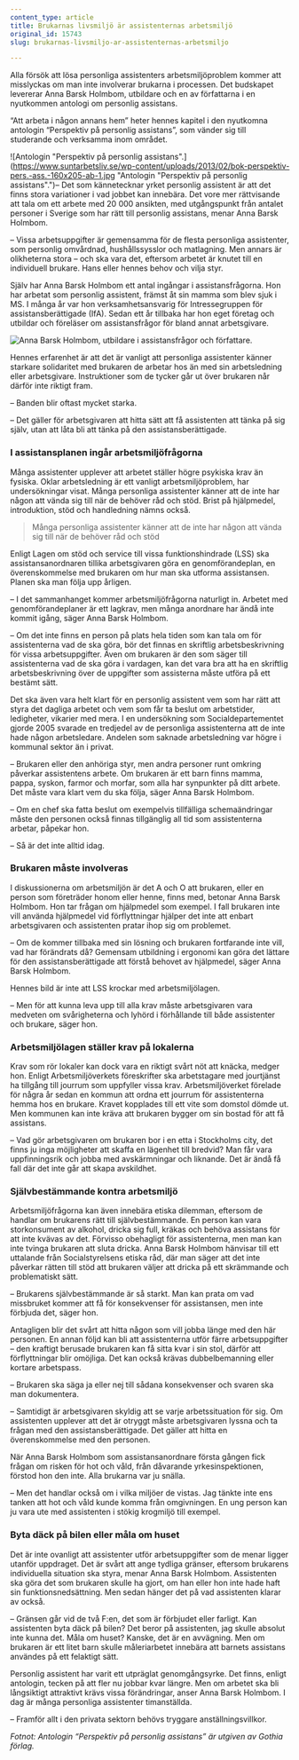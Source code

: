 ```yaml
---
content_type: article
title: Brukarnas livsmiljö är assistenternas arbetsmiljö
original_id: 15743
slug: brukarnas-livsmiljo-ar-assistenternas-arbetsmiljo

---
```


Alla försök att lösa personliga assistenters arbetsmiljöproblem kommer att misslyckas om man inte involverar brukarna i processen. Det budskapet levererar Anna Barsk Holmbom, utbildare och en av författarna i en nyutkommen antologi om personlig assistans.

“Att arbeta i någon annans hem” heter hennes kapitel i den nyutkomna antologin “Perspektiv på personlig assistans”, som vänder sig till studerande och verksamma inom området.

![Antologin "Perspektiv på personlig assistans".](https://www.suntarbetsliv.se/wp-content/uploads/2013/02/bok-perspektiv-pers.-ass.-160x205-ab-1.jpg "Antologin "Perspektiv på personlig assistans".")– Det som kännetecknar yrket personlig assistent är att det finns stora variationer i vad jobbet kan innebära. Det vore mer rättvisande att tala om ett arbete med 20 000 ansikten, med utgångspunkt från antalet personer i Sverige som har rätt till personlig assistans, menar Anna Barsk Holmbom.

– Vissa arbetsuppgifter är gemensamma för de flesta personliga assistenter, som personlig omvårdnad, hushållssysslor och matlagning. Men annars är olikheterna stora – och ska vara det, eftersom arbetet är knutet till en individuell brukare. Hans eller hennes behov och vilja styr.

Själv har Anna Barsk Holmbom ett antal ingångar i assistansfrågorna. Hon har arbetat som personlig assistent, främst åt sin mamma som blev sjuk i MS. I många år var hon verksamhetsansvarig för Intressegruppen för assistansberättigade (IfA). Sedan ett år tillbaka har hon eget företag och utbildar och föreläser om assistansfrågor för bland annat arbetsgivare.

![Anna Barsk Holmbom, utbildare i assistansfrågor och författare.](https://www.suntarbetsliv.se/wp-content/uploads/2013/02/anna-juni-2012-2-160x205-ab-1.jpg "Anna Barsk Holmbom, utbildare i assistansfrågor och författare.")

Hennes erfarenhet är att det är vanligt att personliga assistenter känner starkare solidaritet med brukaren de arbetar hos än med sin arbetsledning eller arbetsgivare. Instruktioner som de tycker går ut över brukaren når därför inte riktigt fram.

– Banden blir oftast mycket starka.

– Det gäller för arbetsgivaren att hitta sätt att få assistenten att tänka på sig själv, utan att låta bli att tänka på den assistansberättigade.

### I assistansplanen ingår arbetsmiljöfrågorna

Många assistenter upplever att arbetet ställer högre psykiska krav än fysiska. Oklar arbetsledning är ett vanligt arbetsmiljöproblem, har undersökningar visat. Många personliga assistenter känner att de inte har någon att vända sig till när de behöver råd och stöd. Brist på hjälpmedel, introduktion, stöd och handledning nämns också.

> Många personliga assistenter känner att de inte har någon att vända sig till när de behöver råd och stöd

Enligt Lagen om stöd och service till vissa funktionshindrade (LSS) ska assistansanordnaren tillika arbetsgivaren göra en genomförandeplan, en överenskommelse med brukaren om hur man ska utforma assistansen. Planen ska man följa upp årligen.

– I det sammanhanget kommer arbetsmiljöfrågorna naturligt in. Arbetet med genomförandeplaner är ett lagkrav, men många anordnare har ändå inte kommit igång, säger Anna Barsk Holmbom.

– Om det inte finns en person på plats hela tiden som kan tala om för assistenterna vad de ska göra, bör det finnas en skriftlig arbetsbeskrivning för vissa arbetsuppgifter. Även om brukaren är den som säger till assistenterna vad de ska göra i vardagen, kan det vara bra att ha en skriftlig arbetsbeskrivning över de uppgifter som assisterna måste utföra på ett bestämt sätt.

Det ska även vara helt klart för en personlig assistent vem som har rätt att styra det dagliga arbetet och vem som får ta beslut om arbetstider, ledigheter, vikarier med mera. I en undersökning som Socialdepartementet gjorde 2005 svarade en tredjedel av de personliga assistenterna att de inte hade någon arbetsledare. Andelen som saknade arbetsledning var högre i kommunal sektor än i privat.

– Brukaren eller den anhöriga styr, men andra personer runt omkring påverkar assistentens arbete. Om brukaren är ett barn finns mamma, pappa, syskon, farmor och morfar, som alla har synpunkter på ditt arbete. Det måste vara klart vem du ska följa, säger Anna Barsk Holmbom.

– Om en chef ska fatta beslut om exempelvis tillfälliga schemaändringar måste den personen också finnas tillgänglig all tid som assistenterna arbetar, påpekar hon.

– Så är det inte alltid idag.

### Brukaren måste involveras

I diskussionerna om arbetsmiljön är det A och O att brukaren, eller en person som företräder honom eller henne, finns med, betonar Anna Barsk Holmbom. Hon tar frågan om hjälpmedel som exempel. I fall brukaren inte vill använda hjälpmedel vid förflyttningar hjälper det inte att enbart arbetsgivaren och assistenten pratar ihop sig om problemet.

– Om de kommer tillbaka med sin lösning och brukaren fortfarande inte vill, vad har förändrats då? Gemensam utbildning i ergonomi kan göra det lättare för den assistansberättigade att förstå behovet av hjälpmedel, säger Anna Barsk Holmbom.

Hennes bild är inte att LSS krockar med arbetsmiljölagen.

– Men för att kunna leva upp till alla krav måste arbetsgivaren vara medveten om svårigheterna och lyhörd i förhållande till både assistenter och brukare, säger hon.

### Arbetsmiljölagen ställer krav på lokalerna

Krav som rör lokaler kan dock vara en riktigt svårt nöt att knäcka, medger hon. Enligt Arbetsmiljöverkets föreskrifter ska arbetstagare med jourtjänst ha tillgång till jourrum som uppfyller vissa krav. Arbetsmiljöverket förelade för några år sedan en kommun att ordna ett jourrum för assistenterna hemma hos en brukare. Kravet kopplades till ett vite som domstol dömde ut. Men kommunen kan inte kräva att brukaren bygger om sin bostad för att få assistans.

– Vad gör arbetsgivaren om brukaren bor i en etta i Stockholms city, det finns ju inga möjligheter att skaffa en lägenhet till bredvid? Man får vara uppfinningsrik och jobba med avskärmningar och liknande. Det är ändå få fall där det inte går att skapa avskildhet.

### Självbestämmande kontra arbetsmiljö

Arbetsmiljöfrågorna kan även innebära etiska dilemman, eftersom de handlar om brukarens rätt till självbestämmande. En person kan vara storkonsument av alkohol, dricka sig full, kräkas och behöva assistans för att inte kvävas av det. Förvisso obehagligt för assistenterna, men man kan inte tvinga brukaren att sluta dricka. Anna Barsk Holmbom hänvisar till ett uttalande från Socialstyrelsens etiska råd, där man säger att det inte påverkar rätten till stöd att brukaren väljer att dricka på ett skrämmande och problematiskt sätt.

– Brukarens självbestämmande är så starkt. Man kan prata om vad missbruket kommer att få för konsekvenser för assistansen, men inte förbjuda det, säger hon.

Antagligen blir det svårt att hitta någon som vill jobba länge med den här personen. En annan följd kan bli att assistenterna utför färre arbetsuppgifter – den kraftigt berusade brukaren kan få sitta kvar i sin stol, därför att förflyttningar blir omöjliga. Det kan också krävas dubbelbemanning eller kortare arbetspass.

– Brukaren ska säga ja eller nej till sådana konsekvenser och svaren ska man dokumentera.

– Samtidigt är arbetsgivaren skyldig att se varje arbetssituation för sig. Om assistenten upplever att det är otryggt måste arbetsgivaren lyssna och ta frågan med den assistansberättigade. Det gäller att hitta en överenskommelse med den personen.

När Anna Barsk Holmbom som assistansanordnare första gången fick frågan om risken för hot och våld, från dåvarande yrkesinspektionen, förstod hon den inte. Alla brukarna var ju snälla.

– Men det handlar också om i vilka miljöer de vistas. Jag tänkte inte ens tanken att hot och våld kunde komma från omgivningen. En ung person kan ju vara ute med assistenten i stökig krogmiljö till exempel.

### Byta däck på bilen eller måla om huset

Det är inte ovanligt att assistenter utför arbetsuppgifter som de menar ligger utanför uppdraget. Det är svårt att ange tydliga gränser, eftersom brukarens individuella situation ska styra, menar Anna Barsk Holmbom. Assistenten ska göra det som brukaren skulle ha gjort, om han eller hon inte hade haft sin funktionsnedsättning. Men sedan hänger det på vad assistenten klarar av också.

– Gränsen går vid de två F:en, det som är förbjudet eller farligt. Kan assistenten byta däck på bilen? Det beror på assistenten, jag skulle absolut inte kunna det. Måla om huset? Kanske, det är en avvägning. Men om brukaren är ett litet barn skulle måleriarbetet innebära att barnets assistans användes på ett felaktigt sätt.

Personlig assistent har varit ett utpräglat genomgångsyrke. Det finns, enligt antologin, tecken på att fler nu jobbar kvar längre. Men om arbetet ska bli långsiktigt attraktivt krävs vissa förändringar, anser Anna Barsk Holmbom. I dag är många personliga assistenter timanställda.

– Framför allt i den privata sektorn behövs tryggare anställningsvillkor.

_Fotnot: Antologin “Perspektiv på personlig assistans” är utgiven av Gothia förlag._

